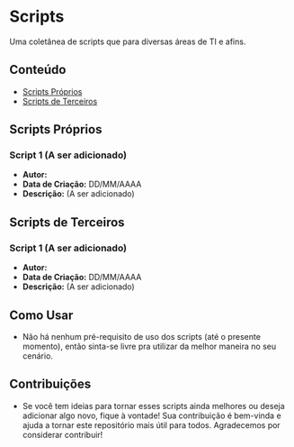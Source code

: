 # Scripts

Uma coletânea de scripts que para diversas áreas de TI e afins.

## Conteúdo

- [Scripts Próprios](#scripts-próprios)
- [Scripts de Terceiros](#scripts-de-terceiros)

## Scripts Próprios

### Script 1 (A ser adicionado)

- **Autor:** 
- **Data de Criação:** DD/MM/AAAA
- **Descrição:** (A ser adicionado)

## Scripts de Terceiros

### Script 1 (A ser adicionado)

- **Autor:** 
- **Data de Criação:** DD/MM/AAAA
- **Descrição:** (A ser adicionado)

## Como Usar

- Não há nenhum pré-requisito de uso dos scripts (até o presente momento), então sinta-se livre pra utilizar da melhor maneira no seu cenário.

## Contribuições

- Se você tem ideias para tornar esses scripts ainda melhores ou deseja adicionar algo novo, fique à vontade! Sua contribuição é bem-vinda e ajuda a tornar este repositório mais útil para todos. Agradecemos por considerar contribuir!

